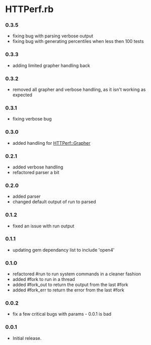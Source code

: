 HTTPerf.rb
==========

### 0.3.5

* fixing bug with parsing verbose output
* fixing bug with generating percentiles when less then 100 tests

### 0.3.3

* adding limited grapher handling back

### 0.3.2

* removed all grapher and verbose handling, as it isn't working as expected

### 0.3.1

* fixing verbose bug

### 0.3.0

* added handling for [HTTPerf::Grapher](http://github.com/rubyops/httperfrb-grapher)

### 0.2.1 

* added verbose handling
* refactored parser a bit

### 0.2.0

* added parser
* changed default output of run to parsed

### 0.1.2

* fixed an issue with run output

### 0.1.1

* updating gem dependancy list to include 'open4'

### 0.1.0

* refactored #run to run system commands in a cleaner fashion
* added #fork to run in a thread
* added #fork_out to return the output from the last #fork
* added #fork_err to return the error from the last #fork


### 0.0.2

* fix a few critical bugs with params - 0.0.1 is bad


### 0.0.1

* Initial release.


